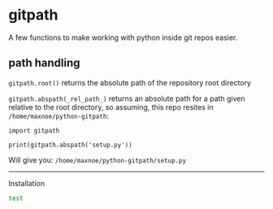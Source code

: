 # gitpath

A few functions to make working with python
inside git repos easier.

## path handling

`gitpath.root()` returns the absolute path of the repository root
directory

`gitpath.abspath(_rel_path_)` returns an absolute path for a path given relative to the
root directory,
so assuming, this repo resites in `/home/maxnoe/python-gitpath`:

```{python}
import gitpath

print(gitpath.abspath('setup.py'))
```

Will give you:
`/home/maxnoe/python-gitpath/setup.py`

---

Installation 

```bash
test
```
